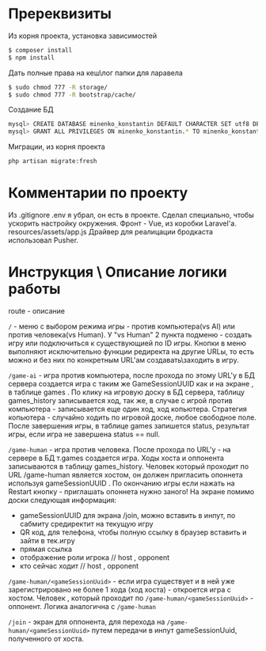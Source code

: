# Пререквизиты

Из корня проекта, установка зависимостей
```sh
$ composer install
$ npm install
```
Дать полные права на кеш\лог папки для ларавела
```sh
$ sudo chmod 777 -R storage/
$ sudo chmod 777 -R bootstrap/cache/
```
Создание БД
```sh
mysql> CREATE DATABASE minenko_konstantin DEFAULT CHARACTER SET utf8 DEFAULT COLLATE utf8_general_ci;
mysql> GRANT ALL PRIVILEGES ON minenko_konstantin.* TO minenko_konstantin@localhost IDENTIFIED BY 'minenko_konstantin';
```
Миграции, из корня проекта
```sh
php artisan migrate:fresh
```

# Комментарии по проекту
Из .gitignore .env я убрал, он есть в проекте. Сделал специально, чтобы ускорить настройку окружения.
Фронт - Vue, из коробки Laravel'a. resources/assets/app.js
Драйвер для реалицации бродкаста использовал Pusher.

# Инструкция \ Описание логики работы
route - описание

`/` - меню с выбором режима игры - против компьютера(vs AI) или против человека(vs Human). У "vs Human" 2 пункта подменю - создать игру или подключиться к существующией по ID игры. Кнопки в меню выполняют исключительно функции редиректа на другие URLы, то есть можно и без них по конкретным URL'ам создавать\заходить в игру.

`/game-ai` - игра против компьютера, после прохода по этому URL'у в БД сервера создается игра с таким же GameSessionUUID как и на экране , в таблице games . По клику на игровую доску в БД сервера, таблицу games_history записывается ход, так же, в случае с игрой против компьютера - записывается еще один ход, ход копьютера. Стратегия копьютера - случайно ходить по игровой доске, любое свободное поле. После завершения игры, в таблице games запишется status, результат игры, если игра не завершена status == null.

`/game-human` - игра против человека. После прохода по URL'у - на сервере в БД т.games создается игра. Ходы хоста и оппонента записываются в таблицу games_history. Человек который проходит по URL /game-human является хостом, он должен пригласить опоннета используя gameSessionUUID . По окончанию игры если нажать на Restart кнопку - приглашать опоннета нужно заного! На экране помимо доски следующая информация:
- gameSessionUUID для экрана /join, можно вставить в инпут, по сабмиту средиректит на текущую игру
- QR код, для телефона, чтобы полную ссылку в браузер вставить и зайти в тек.игру
- прямая ссылка
- отображение роли игрока // host , opponent
- кто сейчас ходит // host , opponent

`/game-human/<gameSessionUuid>` - если игра существует и в ней уже зарегистрировано не более 1 хода (ход хоста) - откроется игра с хостом. Человек , который проходит по `/game-human/<gameSessionUuid>` - оппонент. Логика аналогична с `/game-human`

`/join` - экран для оппонента, для перехода на `/game-human/<gameSessionUuid>` путем передачи в инпут gameSessionUuid, полученного от хоста.

